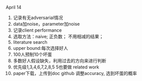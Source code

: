 

April 14
1. 记录有无adversarial情况
2. data加noise，parameter加noise
3. 记录client performance
4. 选取方法：naive; 正负数；
不用相减的结果；
5. literature search
6. upper bound:每次选择好人
7. 100人预制10个坏蛋
8. 多数好人假设缺失，利用过去的方向来进行判断
9. 优先级1,3,4,6,7,2,8,5
5也要做 related work
10. paper下载，上传到doc github
调整accuracy, 选到坏蛋的概率